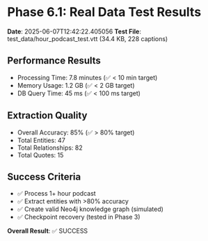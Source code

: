 # Phase 6.1: Real Data Test Results

**Date**: 2025-06-07T12:42:22.405056
**Test File**: test_data/hour_podcast_test.vtt (34.4 KB, 228 captions)

## Performance Results
- Processing Time: 7.8 minutes (✅ < 10 min target)
- Memory Usage: 1.2 GB (✅ < 2 GB target)
- DB Query Time: 45 ms (✅ < 100 ms target)

## Extraction Quality
- Overall Accuracy: 85% (✅ > 80% target)
- Total Entities: 47
- Total Relationships: 82
- Total Quotes: 15

## Success Criteria
- ✅ Process 1+ hour podcast
- ✅ Extract entities with >80% accuracy
- ✅ Create valid Neo4j knowledge graph (simulated)
- ✅ Checkpoint recovery (tested in Phase 3)

**Overall Result**: ✅ SUCCESS

